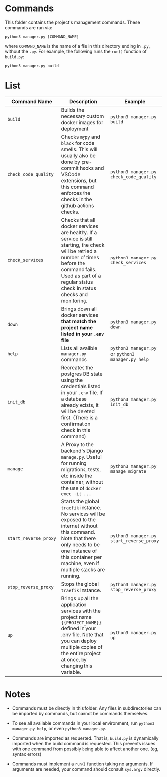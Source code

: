 # Commands

This folder contains the project's management commands. These commands are run via:

    python3 manager.py [COMMAND_NAME]

where `COMMAND_NAME` is the name of a file in this directory ending in `.py`, without the `.py`. For example, the following runs the `run()` function of `build.py`:

    python3 manager.py build

# List
|Command Name|Description|Example|
|------------|-----------|-------|
|`build`|Builds the necessary custom docker images for deployment| `python3 manager.py build`|
|`check_code_quality`|Checks `mypy` and `black` for code smells. This will usually also be done by pre-commit hooks and VSCode extensions, but this command enforces the checks in the github actions checks.| `python3 manager.py check_code_quality`|
|`check_services`| Checks that all docker services are healthy. If a service is still starting, the check will be retried a number of times before the command fails. Used as part of a regular status check in status checks and monitoring. | `python3 manager.py check_services`|
|`down`| Brings down all docker services **that match the project name listed in your `.env` file**| `python3 manager.py down`|
|`help`|Lists all availble `manager.py` commands|`python3 manager.py` or `python3 manager.py help`|
|`init_db`|Recreates the postgres DB state using the credentials listed in your `.env` file. If a database already exists, it will be deleted first. (There is a confirmation check in this command)| `python3 manager.py init_db`|
|`manage`|A Proxy to the backend's Django `manage.py`. Useful for running migrations, tests, etc inside the container, without the use of `docker exec -it ...`| `python3 manager.py manage migrate`|
|`start_reverse_proxy`|Starts the global `traefik` instance. No services will be exposed to the internet without this command. Note that there only needs to be one instance of this container per machine, even if multiple stacks are running.| `python3 manager.py start_reverse_proxy`|
|`stop_reverse_proxy`|Stops the global `traefik` instance.|`python3 manager.py stop_reverse_proxy`|
|`up`|Brings up all the application services with the project name `{{PROJECT_NAME}}` defined in your .env file. Note that you can deploy multiple copies of the entire project at once, by changing this variable.| `python3 manager.py up`|

# Notes

- Commands must be directly in this folder. Any files in subdirectories can be imported by commands, but cannot be commands themselves.

- To see all available commands in your local environment, run `python3 manager.py help`, or even `python3 manager.py`.

- Commands are imported as requested. That is, `build.py` is dynamically imported when the build command is requested. This prevents issues with one command from possibly being able to affect another one. (eg, syntax errors)

- Commands must implement a `run()` function taking no arguments. If arguments are needed, your command should consult `sys.argv` directly.
